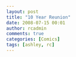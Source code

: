 ```yaml
---
layout: post
title: "10 Year Reunion"
date: 2008-07-15 00:01
author: rcadmin
comments: true
categories: [Comics]
tags: [ashley, rc]
---
```

<a href="http://bitsmack.com/comics/2008/07/15/10-year-reunion/"><img class="alignnone size-full wp-image-1408" title="Why are there so many old people here?" src="http://dl.bitsmack.com/uploads/2008/07/20080715.jpg" alt="" /></a>
